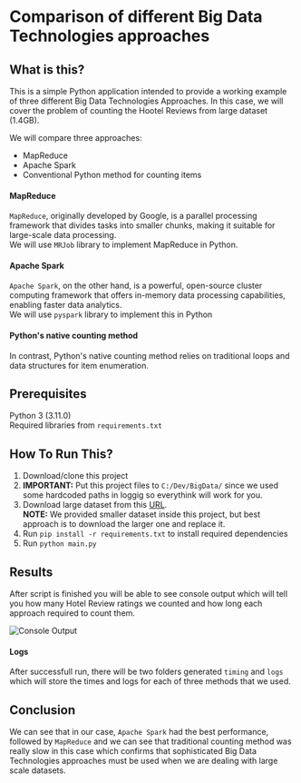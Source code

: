 Comparison of different Big Data Technologies approaches
==============================

What is this?
---------------

This is a simple Python application intended to provide a working example of three different Big Data Technologies Approaches. In this case, we will cover the problem of counting the Hootel Reviews from large dataset (1.4GB).

We will compare three approaches:
* MapReduce
* Apache Spark
* Conventional Python method for counting items

#### MapReduce
`MapReduce`, originally developed by Google, is a parallel processing framework that divides tasks into smaller chunks, making it suitable for large-scale data processing.\
We will use `MRJob` library to implement MapReduce in Python.

#### Apache Spark
`Apache Spark`, on the other hand, is a powerful, open-source cluster computing framework that offers in-memory data processing capabilities, enabling faster data analytics.\
We will use `pyspark` library to implement this in Python

#### Python's native counting method
In contrast, Python's native counting method relies on traditional loops and data structures for item enumeration.

Prerequisites
-------------

Python 3 (3.11.0)\
Required libraries from `requirements.txt`

How To Run This?
---------------

1. Download/clone this project
2. **IMPORTANT:** Put this project files to `C:/Dev/BigData/` since we used some hardcoded paths in loggig so everythink will work for you.
3. Download large dataset from this [URL](https://drive.google.com/file/d/1l9n7nPUh3ZcmBJzbnyg3BgDBVvFIMR0_/view?usp=sharing).\
   **NOTE:** We provided smaller dataset inside this project, but best approach is to download the larger one and replace it. 
4. Run `pip install -r requirements.txt` to install required dependencies
5. Run `python main.py`


Results
-------

After script is finished you will be able to see console output which will tell you how many Hotel Review ratings we counted and how long each approach required to count them.

![Console Output](https://i.imgur.com/xaN79cA.png)


#### Logs
After successfull run, there will be two folders generated `timing` and `logs` which will store the times and logs for each of three methods that we used.

Conclusion
-------

We can see that in our case, `Apache Spark` had the best performance, followed by `MapReduce` and we can see that traditional counting method was really slow in this case which confirms that sophisticated Big Data Technologies approaches must be used when we are dealing with large scale datasets.
